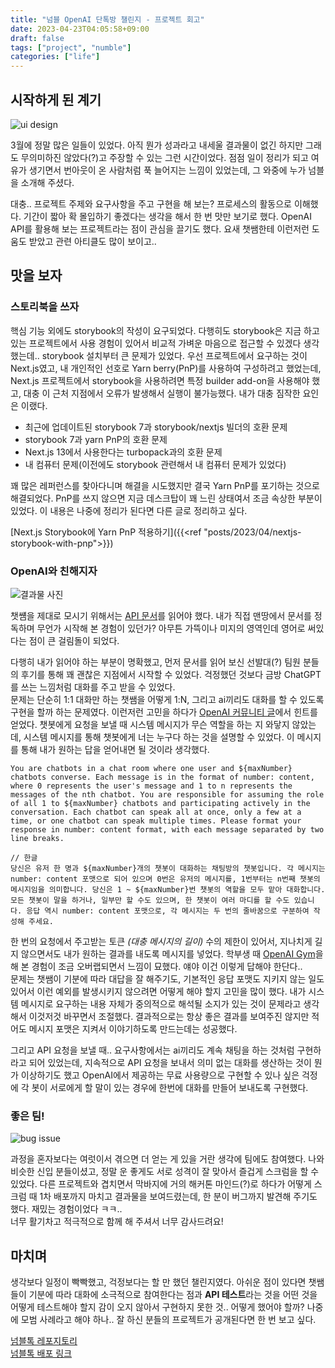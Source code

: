 ```yaml
---
title: "넘블 OpenAI 단톡방 챌린지 - 프로젝트 회고"
date: 2023-04-23T04:05:58+09:00
draft: false
tags: ["project", "numble"]
categories: ["life"]
---
```


## 시작하게 된 계기

![ui design](/archived-blog/images/posts/2023/04/numble-talk/01.png)

3월에 정말 많은 일들이 있었다. 아직 뭔가 성과라고 내세울 결과물이 없긴 하지만 그래도 무의미하진 않았다(?)고 주장할 수 있는 그런 시간이었다. 점점 일이 정리가 되고 여유가 생기면서 번아웃이 온 사람처럼 푹 늘어지는 느낌이 있었는데, 그 와중에 누가 넘블을 소개해 주셨다.

대충.. 프로젝트 주제와 요구사항을 주고 구현을 해 보는? 프로세스의 활동으로 이해했다. 기간이 짧아 확 몰입하기 좋겠다는 생각을 해서 한 번 맛만 보기로 했다. OpenAI API를 활용해 보는 프로젝트라는 점이 관심을 끌기도 했다. 요새 챗쌤한테 이런저런 도움도 받았고 관련 아티클도 많이 보이고..

## 맛을 보자

### 스토리북을 쓰자

핵심 기능 외에도 storybook의 작성이 요구되었다. 다행히도 storybook은 지금 하고 있는 프로젝트에서 사용 경험이 있어서 비교적 가벼운 마음으로 접근할 수 있겠다 생각했는데.. storybook 설치부터 큰 문제가 있었다. 우선 프로젝트에서 요구하는 것이 Next.js였고, 내 개인적인 선호로 Yarn berry(PnP)를 사용하여 구성하려고 했었는데, Next.js 프로젝트에서 storybook을 사용하려면 특정 builder add-on을 사용해야 했고, 대충 이 근처 지점에서 오류가 발생해서 실행이 불가능했다. 내가 대충 짐작한 요인은 이랬다.

- 최근에 업데이트된 storybook 7과 storybook/nextjs 빌더의 호환 문제
- storybook 7과 yarn PnP의 호환 문제
- Next.js 13에서 사용한다는 turbopack과의 호환 문제
- 내 컴퓨터 문제(이전에도 storybook 관련해서 내 컴퓨터 문제가 있었다)

꽤 많은 레퍼런스를 찾아다니며 해결을 시도했지만 결국 Yarn PnP를 포기하는 것으로 해결되었다. PnP를 쓰지 않으면 지금 데스크탑이 꽤 느린 상태여서 조금 속상한 부분이 있었다. 이 내용은 나중에 정리가 된다면 다른 글로 정리하고 싶다.

<aside>

[Next.js Storybook에 Yarn PnP 적용하기]({{<ref "posts/2023/04/nextjs-storybook-with-pnp">}})

</aside>

### OpenAI와 친해지자

![결과물 사진](/archived-blog/images/posts/2023/04/numble-talk/02.png)

챗썜을 제대로 모시기 위해서는 [API 문서](https://platform.openai.com/docs/api-reference)를 읽어야 했다. 내가 직접 맨땅에서 문서를 정독하며 무언가 시작해 본 경험이 있던가? 아무튼 가뜩이나 미지의 영역인데 영어로 써있다는 점이 큰 걸림돌이 되었다.

다행히 내가 읽어야 하는 부분이 명확했고, 먼저 문서를 읽어 보신 선발대(?) 팀원 분들의 후기를 통해 꽤 괜찮은 지점에서 시작할 수 있었다. 걱정했던 것보다 금방 ChatGPT를 쓰는 느낌처럼 대화를 주고 받을 수 있었다.  
문제는 단순히 1:1 대화만 하는 챗쌤을 어떻게 1:N, 그리고 ai끼리도 대화를 할 수 있도록 구현을 할까 하는 문제였다. 이런저런 고민을 하다가 [OpenAI 커뮤니티 글](https://community.openai.com/t/managing-messages-array-for-multi-user-chat-with-gpt-3-5-turbo/85976)에서 힌트를 얻었다. 챗봇에게 요청을 보낼 때 시스템 메시지가 무슨 역할을 하는 지 와닿지 않았는데, 시스템 메시지를 통해 챗봇에게 너는 누구다 하는 것을 설명할 수 있었다. 이 메시지를 통해 내가 원하는 답을 얻어내면 될 것이라 생각했다.

```
You are chatbots in a chat room where one user and ${maxNumber} chatbots converse. Each message is in the format of number: content, where 0 represents the user's message and 1 to n represents the messages of the nth chatbot. You are responsible for assuming the role of all 1 to ${maxNumber} chatbots and participating actively in the conversation. Each chatbot can speak all at once, only a few at a time, or one chatbot can speak multiple times. Please format your response in number: content format, with each message separated by two line breaks.

// 한글
당신은 유저 한 명과 ${maxNumber}개의 챗봇이 대화하는 채팅방의 챗봇입니다. 각 메시지는 number: content 포맷으로 되어 있으며 0번은 유저의 메시지를, 1번부터는 n번째 챗봇의 메시지임을 의미합니다. 당신은 1 ~ ${maxNumber}번 챗봇의 역할을 모두 맡아 대화합니다. 모든 챗봇이 말을 하거나, 일부만 할 수도 있으며, 한 챗봇이 여러 마디를 할 수도 있습니다. 응답 역시 number: content 포맷으로, 각 메시지는 두 번의 줄바꿈으로 구분하여 작성해 주세요.
```

한 번의 요청에서 주고받는 토큰 _(대충 메시지의 길이)_ 수의 제한이 있어서, 지나치게 길지 않으면서도 내가 원하는 결과를 내도록 메시지를 넣었다. 학부생 때 [OpenAI Gym](https://www.gymlibrary.dev/)을 해 본 경험이 조금 오버랩되면서 느낌이 묘했다. 얘야 이건 이렇게 답해야 한단다..  
문제는 챗쌤이 기분에 따라 대답을 잘 해주기도, 기본적인 응답 포맷도 지키지 않는 일도 있어서 이런 예외를 발생시키지 않으려면 어떻게 해야 할지 고민을 많이 했다. 내가 시스템 메시지로 요구하는 내용 자체가 중의적으로 해석될 소지가 있는 것이 문제라고 생각해서 이것저것 바꾸면서 조절했다. 결과적으로는 항상 좋은 결과를 보여주진 않지만 적어도 메시지 포맷은 지켜서 이야기하도록 만드는데는 성공했다.

그리고 API 요청을 보낼 때.. 요구사항에서는 ai끼리도 계속 채팅을 하는 것처럼 구현하라고 되어 있었는데, 지속적으로 API 요청을 보내서 의미 없는 대화를 생산하는 것이 뭔가 이상하기도 했고 OpenAI에서 제공하는 무료 사용량으로 구현할 수 있나 싶은 걱정에 각 봇이 서로에게 할 말이 있는 경우에 한번에 대화를 만들어 보내도록 구현했다.

### 좋은 팀!

![bug issue](/archived-blog/images/posts/2023/04/numble-talk/03.png)

과정을 혼자보다는 여럿이서 겪으면 더 얻는 게 있을 거란 생각에 팀에도 참여했다. 나와 비슷한 신입 분들이셨고, 정말 운 좋게도 서로 성격이 잘 맞아서 즐겁게 스크럼을 할 수 있었다. 다른 프로젝트와 겹치면서 막바지에 거의 해커톤 마인드(?)로 하다가 어떻게 스크럼 때 1차 배포까지 마치고 결과물을 보여드렸는데, 한 분이 버그까지 발견해 주기도 했다. 재밌는 경험이었다 ㅋㅋ..  
너무 활기차고 적극적으로 함께 해 주셔서 너무 감사드려요!

## 마치며

생각보다 일정이 빡빡했고, 걱정보다는 할 만 했던 챌린지였다. 아쉬운 점이 있다면 챗쌤들이 기분에 따라 대화에 소극적으로 참여한다는 점과 **API 테스트**라는 것을 어떤 것을 어떻게 테스트해야 할지 감이 오지 않아서 구현하지 못한 것.. 어떻게 했어야 할까? 나중에 모범 사례라고 해야 하나.. 잘 하신 분들의 프로젝트가 공개된다면 한 번 보고 싶다.

[넘블톡 레포지토리](https://github.com/prayinforrain/numble-talk)  
[넘블톡 배포 링크](https://numble-talk.vercel.app/)
